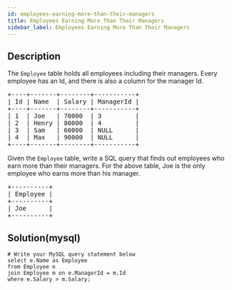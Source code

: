 ```yaml
---
id: employees-earning-more-than-their-managers
title: Employees Earning More Than Their Managers
sidebar_label: Employees Earning More Than Their Managers
---
```

## Description
<div class="description">
<p>The <code>Employee</code> table holds all employees including their managers. Every employee has an Id, and there is also a column for the manager Id.</p>

<pre>
+----+-------+--------+-----------+
| Id | Name  | Salary | ManagerId |
+----+-------+--------+-----------+
| 1  | Joe   | 70000  | 3         |
| 2  | Henry | 80000  | 4         |
| 3  | Sam   | 60000  | NULL      |
| 4  | Max   | 90000  | NULL      |
+----+-------+--------+-----------+
</pre>

<p>Given the <code>Employee</code> table, write a SQL query that finds out employees who earn more than their managers. For the above table, Joe is the only employee who earns more than his manager.</p>

<pre>
+----------+
| Employee |
+----------+
| Joe      |
+----------+
</pre>

</div>

## Solution(mysql)
```mysql
# Write your MySQL query statement below
select e.Name as Employee
from Employee e
join Employee m on e.ManagerId = m.Id
where e.Salary > m.Salary;
```